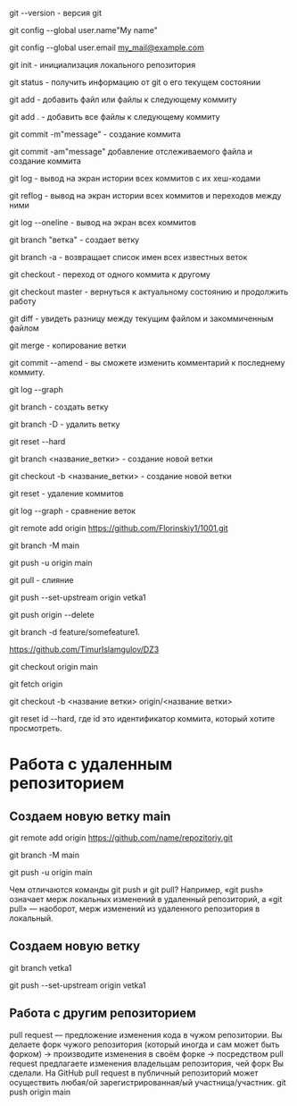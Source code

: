 git --version - версия git

git config --global user.name"My name"

git config --global user.email my_mail@example.com

git init - инициализация локального репозитория

git status - получить информацию от git о его текущем состоянии

git add - добавить файл или файлы к следующему коммиту

git add . - добавить все файлы к следующему коммиту

git commit -m"message" - создание коммита

git commit -am"message" добавление отслеживаемого файла и создание коммита

git log - вывод на экран истории всех коммитов с их хеш-кодами

git reflog - вывод на экран истории всех коммитов и переходов между ними

git log --oneline - вывод на экран всех коммитов 

git branch "ветка" - создает ветку

git branch -a  - возвращает список имен всех известных веток

git checkout - переход от одного коммита к другому

git checkout master - вернуться к актуальному состоянию и продолжить работу

git diff - увидеть разницу между текущим файлом и закоммиченным файлом

git merge - копирование ветки

git commit --amend  - вы сможете изменить комментарий к последнему коммиту.

git log --graph

git branch - создать ветку

git branch -D  - удалить ветку 

git reset --hard 

git branch <название_ветки> - создание новой ветки

git checkout -b <название_ветки> - создание новой ветки

git reset  - удаление коммитов

git log --graph - сравнение веток

git remote add origin https://github.com/Florinskiy1/1001.git

git branch -M main

git push -u origin main

git pull - слияние

git push --set-upstream origin vetka1

git push origin --delete <branchName>

git branch -d feature/somefeature1.

https://github.com/TimurIslamgulov/DZ3

git checkout origin main

git fetch origin

git checkout -b <название ветки> origin/<название ветки>

git reset id --hard, где id это идентификатор коммита, который хотите просмотреть. 

# Работа с удаленным репозиторием

## Создаем новую ветку main

git remote add origin https://github.com/name/repozitoriy.git

git branch -M main

git push -u origin main

Чем отличаются команды git push и git pull?
Например, «git push» означает мерж локальных изменений в удаленный репозиторий, а «git pull» — наоборот, мерж изменений из удаленного репозитория в локальный.
## Создаем новую ветку
git branch vetka1

git push --set-upstream origin vetka1

## Работа с другим репозиторием

pull request — предложение изменения кода в чужом репозитории. Вы делаете форк чужого репозитория (который иногда и сам может быть форком) → производите изменения в своём форке → посредством pull request предлагаете изменения владельцам репозитория, чей форк Вы сделали. 
На GitHub pull request в публичный репозиторий может осуществить любая/ой зарегистрированная/ый участница/участник.
git push origin main
